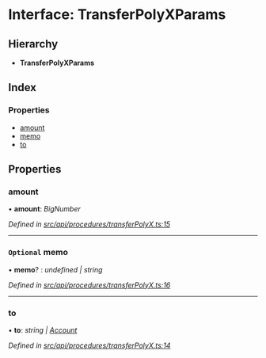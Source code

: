 # Interface: TransferPolyXParams

## Hierarchy

* **TransferPolyXParams**

## Index

### Properties

* [amount](transferpolyxparams.md#amount)
* [memo](transferpolyxparams.md#optional-memo)
* [to](transferpolyxparams.md#to)

## Properties

###  amount

• **amount**: *BigNumber*

*Defined in [src/api/procedures/transferPolyX.ts:15](https://github.com/PolymathNetwork/polymesh-sdk/blob/a0872cf4/src/api/procedures/transferPolyX.ts#L15)*

___

### `Optional` memo

• **memo**? : *undefined | string*

*Defined in [src/api/procedures/transferPolyX.ts:16](https://github.com/PolymathNetwork/polymesh-sdk/blob/a0872cf4/src/api/procedures/transferPolyX.ts#L16)*

___

###  to

• **to**: *string | [Account](../classes/account.md)*

*Defined in [src/api/procedures/transferPolyX.ts:14](https://github.com/PolymathNetwork/polymesh-sdk/blob/a0872cf4/src/api/procedures/transferPolyX.ts#L14)*
